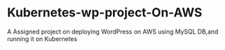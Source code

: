 # Kubernetes-wp-project-On-AWS
A Assigned  project on deploying  WordPress on AWS using MySQL DB,and running it on Kubernetes
